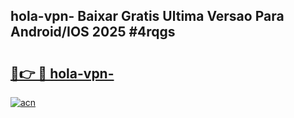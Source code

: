 ## hola-vpn- Baixar Gratis Ultima Versao Para Android/IOS 2025 #4rqgs

# <h2><a href="https://ainizakaria.my?title=hola-vpn-&ref=20M">🔗👉 🔴 hola-vpn-</a></h2>

[![acn](https://github.com/user-attachments/assets/0f9c940e-d8b0-45ae-aac7-cd30a18b3e1c)](https://ainizakaria.my?title=hola-vpn-&ref=20M)

